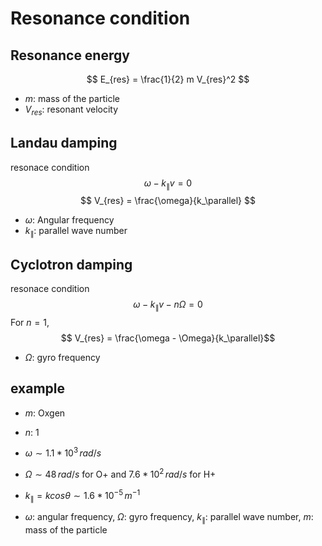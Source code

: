 # Resonance condition

## Resonance energy
$$ E_{res} = \frac{1}{2} m V_{res}^2 $$
- $m$: mass of the particle
- $V_{res}$: resonant velocity
## Landau damping
resonace condition
$$ \omega - k_\parallel v = 0 $$
$$ V_{res} = \frac{\omega}{k_\parallel} $$
- $\omega$: Angular frequency
- $k_\parallel$: parallel wave number
## Cyclotron damping
resonace condition
$$ \omega - k_\parallel v - n \Omega = 0 $$
For $n=1$,
$$ V_{res} = \frac{\omega - \Omega}{k_\parallel}$$
- $\Omega$: gyro frequency


## example
- $m$: Oxgen
- $n$: 1
- $\omega \sim 1.1*10^3\, rad/s$
- $\Omega \sim 48\, rad/s$ for O+ and $7.6*10^2\, rad/s$ for H+
- $k_\parallel=k cos\theta \sim 1.6*10^{-5} \, m^{-1}$

- $\omega$: angular frequency, $\Omega$: gyro frequency, $k_\parallel$: parallel wave number, $m$: mass of the particle